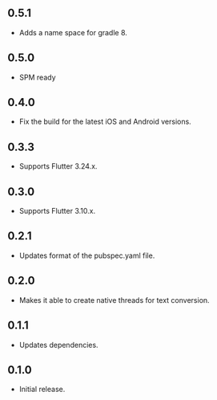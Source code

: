 ## 0.5.1

- Adds a name space for gradle 8.

## 0.5.0

- SPM ready

## 0.4.0

- Fix the build for the latest iOS and Android versions.

## 0.3.3

- Supports Flutter 3.24.x.

## 0.3.0

- Supports Flutter 3.10.x.

## 0.2.1

- Updates format of the pubspec.yaml file.

## 0.2.0

- Makes it able to create native threads for text conversion.

## 0.1.1

- Updates dependencies.

## 0.1.0

- Initial release.
